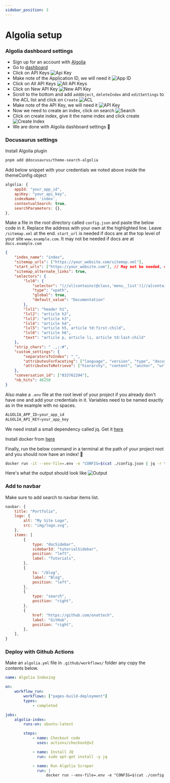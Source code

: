 ```yaml
---
sidebar_position: 3
---
```


# Algolia setup

### Algolia dashboard settings

-   Sign up for an account with [Algolia](https://www.algolia.com/users/sign_up)
-   Go to [dashboard](https://www.algolia.com/dashboard)
-   Click on API Keys ![Api Key](./img/apiKey.png)
-   Make note of the Application ID, we will need it ![App ID](./img/appId.png)
-   Click on All API Keys ![All API Keys](./img/allApiKeys.png)
-   Click on New API Key ![New API Key](./img/newApiKey.png)
-   Scroll to the bottom and add `addObject`, `deleteIndex` and `editSettings` to the ACL list
    and click on `Create` ![ACL](./img/acl.png)
-   Make note of the API Key, we will need it ![API Key](./img/apiKeyACL.png)
-   Now we need to create an index, click on search ![Search](./img/search.png)
-   Click on create index, give it the name index and click create ![Create Index](./img/createIndex.png)
-   We are done with Algolia dashboard settings 🎉️

### Docusaurus settings

Install Algolia plugin

```bash
pnpm add @docusaurus/theme-search-algolia
```

Add below snippet with your credentials we noted above inside the themeConfig object

```js title="./docusaurus.config.js"
algolia: {
    appId: "your_app_id",
    apiKey: "your_api_key",
    indexName: 'index',
    contextualSearch: true,
    searchParameters: {},
},
```

Make a file in the root directory called `config.json` and paste the below code in it. Replace the address with your own at the highlighted line. Leave `/sitemap.xml` at the end. `start_url` is needed if docs are at the top level of your site `www.example.com`. It may not be needed if docs are at `docs.example.com`

```json {3,4} title="./config.json"
{
    "index_name": "index",
    "sitemap_urls": ["https://your_website.com/sitemap.xml"],
    "start_urls": ["https://your_website.com"], // May not be needed, check above
    "sitemap_alternate_links": true,
    "selectors": {
        "lvl0": {
            "selector": "(//ul[contains(@class,'menu__list')]//a[contains(@class, 'menu__link menu__link--sublist menu__link--active')]/text() | //nav[contains(@class, 'navbar')]//a[contains(@class, 'navbar__link--active')]/text())[last()]",
            "type": "xpath",
            "global": true,
            "default_value": "Documentation"
        },
        "lvl1": "header h1",
        "lvl2": "article h2",
        "lvl3": "article h3",
        "lvl4": "article h4",
        "lvl5": "article h5, article td:first-child",
        "lvl6": "article h6",
        "text": "article p, article li, article td:last-child"
    },
    "strip_chars": " .,;:#",
    "custom_settings": {
        "separatorsToIndex": "_",
        "attributesForFaceting": ["language", "version", "type", "docusaurus_tag"],
        "attributesToRetrieve": ["hierarchy", "content", "anchor", "url", "url_without_anchor", "type"]
    },
    "conversation_id": ["833762294"],
    "nb_hits": 46250
}
```

Also make a `.env` file at the root level of your project if you already don't have one and add your credentials in it. Variables need to be named exactly as in the example with no spaces.

<!-- prettier-ignore -->
```js title="./.env"
ALGOLIA_APP_ID=your_app_id
ALGOLIA_API_KEY=your_app_key
```

We need install a small dependency called jq. Get it [here](https://stedolan.github.io/jq/download/)

Install docker from [here](https://www.docker.com/)

Finally, run the below command in a terminal at the path of your project root and you should now have an index! 🎉️

```bash
docker run -it --env-file=.env -e "CONFIG=$(cat ./config.json | jq -r tostring)" algolia/docsearch-scraper
```

Here's what the output should look like ![Output](./img/dockerResults.png)

### Add to navbar

Make sure to add search to navbar items list.

```js {19-22} title="./docusaurus.config.js"
navbar: {
    title: "Portfolio",
    logo: {
        alt: "My Site Logo",
        src: "img/logo.svg",
    },
    items: [
        {
            type: "docSidebar",
            sidebarId: "tutorialSidebar",
            position: "left",
            label: "Tutorials",
        },
        {
            to: "/blog",
            label: "Blog",
            position: "left",
        },
        {
            type: "search",
            position: "right",
        },
        {
            href: "https://github.com/onattech",
            label: "GitHub",
            position: "right",
        },
    ],
}
```

### Deploy with Github Actions

Make an `algolia.yml` file in `.github/workflows/` folder any copy the contents below.

```yml title='./.github/workflows/algolia.yml'
name: Algolia Indexing

on:
    workflow_run:
        workflows: ["pages-build-deployment"]
        types:
            - completed

jobs:
    algolia-index:
        runs-on: ubuntu-latest

        steps:
            - name: Checkout code
              uses: actions/checkout@v2

            - name: Install JQ
              run: sudo apt-get install -y jq

            - name: Run Algolia Scraper
              run: |
                  docker run --env-file=.env -e "CONFIG=$(cat ./config.json | jq -r tostring)" algolia/docsearch-scraper
```
